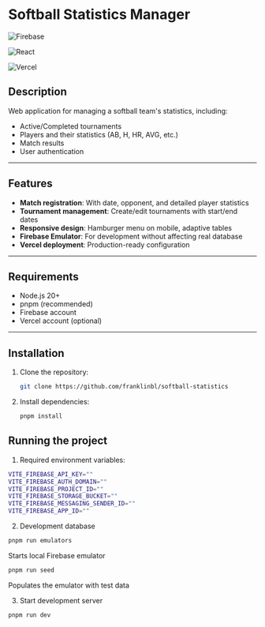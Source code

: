 # Softball Statistics Manager

![Firebase](https://img.shields.io/badge/Firebase-039BE5?style=for-the-badge&logo=Firebase&logoColor=white)

![React](https://img.shields.io/badge/React-20232A?style=for-the-badge&logo=React&logoColor=61DAFB)

![Vercel](https://img.shields.io/badge/Vercel-000000?style=for-the-badge&logo=Vercel&logoColor=white)

## Description
Web application for managing a softball team's statistics, including:
- Active/Completed tournaments
- Players and their statistics (AB, H, HR, AVG, etc.)
- Match results
- User authentication

---

## Features
- **Match registration**: With date, opponent, and detailed player statistics
- **Tournament management**: Create/edit tournaments with start/end dates
- **Responsive design**: Hamburger menu on mobile, adaptive tables
- **Firebase Emulator**: For development without affecting real database
- **Vercel deployment**: Production-ready configuration

---

## Requirements
- Node.js 20+
- pnpm (recommended)
- Firebase account
- Vercel account (optional)

---
## Installation
1. Clone the repository:

   ```bash
   git clone https://github.com/franklinbl/softball-statistics

2. Install dependencies:

   ```bash
   pnpm install
## Running the project
1. Required environment variables:

```bash
VITE_FIREBASE_API_KEY=""
VITE_FIREBASE_AUTH_DOMAIN=""
VITE_FIREBASE_PROJECT_ID=""
VITE_FIREBASE_STORAGE_BUCKET=""
VITE_FIREBASE_MESSAGING_SENDER_ID=""
VITE_FIREBASE_APP_ID=""
```

2. Development database

```bash
pnpm run emulators
```

Starts local Firebase emulator

```bash
pnpm run seed
```
Populates the emulator with test data

3. Start development server

```bash
pnpm run dev
```